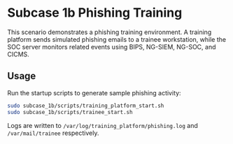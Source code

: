 # Subcase 1b Phishing Training

This scenario demonstrates a phishing training environment. A training platform sends simulated phishing emails to a trainee workstation, while the SOC server monitors related events using BIPS, NG-SIEM, NG-SOC, and CICMS.

## Usage

Run the startup scripts to generate sample phishing activity:

```bash
sudo subcase_1b/scripts/training_platform_start.sh
sudo subcase_1b/scripts/trainee_start.sh
```

Logs are written to `/var/log/training_platform/phishing.log` and `/var/mail/trainee` respectively.

